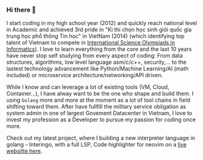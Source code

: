 ### Hi there 👋

I start coding in my high school year (2012) and quickly reach national level in Academic and achieved 3rd pride in "Kì thi chọn học sinh giỏi quốc gia trung học phổ thông Tin học" in VietNam (2014) (which identifying top talent of Vietnam to compete in [International Science Olympiads in Informatics](https://ioinformatics.org/)). I love to learn everything from the core and the last 10 years have never stop self studying from every aspect of coding: From data structures, algorithms, low level language asm/c/c++, security,... to the lastest technology advancement like Python/Machine Learning/AI (math included) or microservice architecture/networking/API driven.

While I know and can leverage a lot of existing tools (VM, Cloud, Container...), I have alway want to be the one who shape and build them. I using `Golang` more and more at the moment as a lot of tool chains in field shifting toward them. After have fullfill the military service obligation as system admin in one of largest Govement Datacenter in Vietnam, I love to invest my profession as a Developer to pursue my passion for coding once more.

Check out my latest project, where I building a new interpreter language in golang - Interingo, with a full LSP, Code highlighter for neovim on a [live websitte here](https://nghiango.asia/).
<!--
**ylsama/ylsama** is a ✨ _special_ ✨ repository because its `README.md` (this file) appears on your GitHub profile.

Here are some ideas to get you started:

- 🔭 I’m currently working on ...
- 🌱 I’m currently learning ...
- 👯 I’m looking to collaborate on ...
- 🤔 I’m looking for help with ...
- 💬 Ask me about ...
- 📫 How to reach me: ...
- 😄 Pronouns: ...
- ⚡ Fun fact: ...
-->
